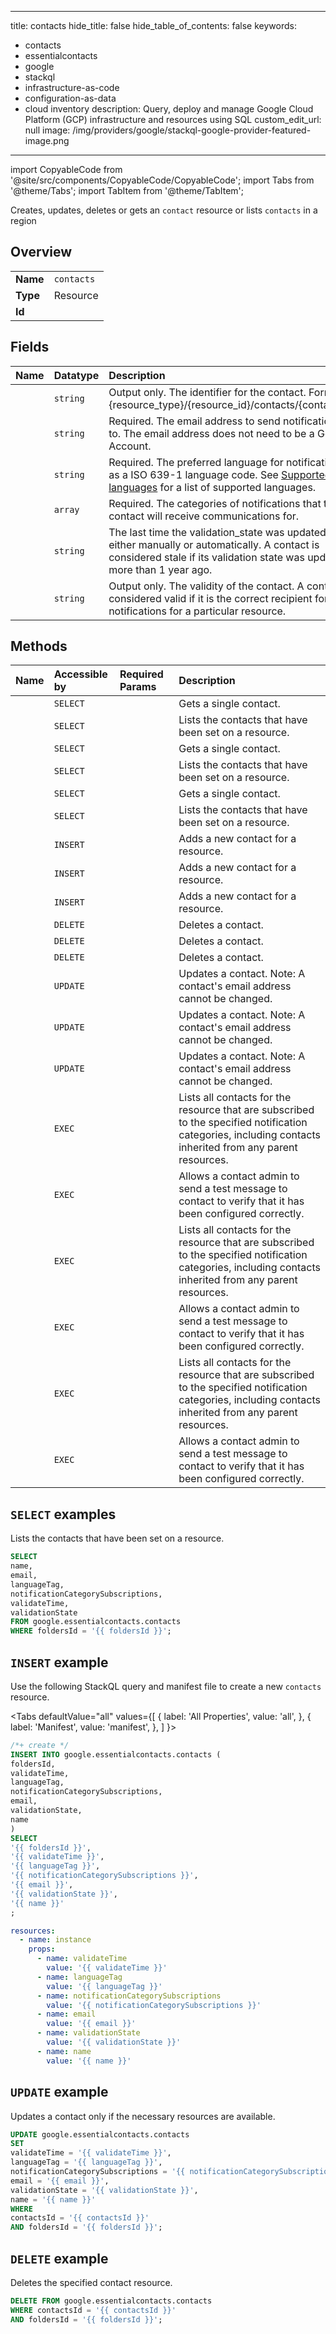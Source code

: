 
---
title: contacts
hide_title: false
hide_table_of_contents: false
keywords:
  - contacts
  - essentialcontacts
  - google
  - stackql
  - infrastructure-as-code
  - configuration-as-data
  - cloud inventory
description: Query, deploy and manage Google Cloud Platform (GCP) infrastructure and resources using SQL
custom_edit_url: null
image: /img/providers/google/stackql-google-provider-featured-image.png
---

import CopyableCode from '@site/src/components/CopyableCode/CopyableCode';
import Tabs from '@theme/Tabs';
import TabItem from '@theme/TabItem';

Creates, updates, deletes or gets an <code>contact</code> resource or lists <code>contacts</code> in a region

## Overview
<table><tbody>
<tr><td><b>Name</b></td><td><code>contacts</code></td></tr>
<tr><td><b>Type</b></td><td>Resource</td></tr>
<tr><td><b>Id</b></td><td><CopyableCode code="google.essentialcontacts.contacts" /></td></tr>
</tbody></table>

## Fields
| Name | Datatype | Description |
|:-----|:---------|:------------|
| <CopyableCode code="name" /> | `string` | Output only. The identifier for the contact. Format: {resource_type}/{resource_id}/contacts/{contact_id} |
| <CopyableCode code="email" /> | `string` | Required. The email address to send notifications to. The email address does not need to be a Google Account. |
| <CopyableCode code="languageTag" /> | `string` | Required. The preferred language for notifications, as a ISO 639-1 language code. See [Supported languages](https://cloud.google.com/resource-manager/docs/managing-notification-contacts#supported-languages) for a list of supported languages. |
| <CopyableCode code="notificationCategorySubscriptions" /> | `array` | Required. The categories of notifications that the contact will receive communications for. |
| <CopyableCode code="validateTime" /> | `string` | The last time the validation_state was updated, either manually or automatically. A contact is considered stale if its validation state was updated more than 1 year ago. |
| <CopyableCode code="validationState" /> | `string` | Output only. The validity of the contact. A contact is considered valid if it is the correct recipient for notifications for a particular resource. |

## Methods
| Name | Accessible by | Required Params | Description |
|:-----|:--------------|:----------------|:------------|
| <CopyableCode code="folders_contacts_get" /> | `SELECT` | <CopyableCode code="contactsId, foldersId" /> | Gets a single contact. |
| <CopyableCode code="folders_contacts_list" /> | `SELECT` | <CopyableCode code="foldersId" /> | Lists the contacts that have been set on a resource. |
| <CopyableCode code="organizations_contacts_get" /> | `SELECT` | <CopyableCode code="contactsId, organizationsId" /> | Gets a single contact. |
| <CopyableCode code="organizations_contacts_list" /> | `SELECT` | <CopyableCode code="organizationsId" /> | Lists the contacts that have been set on a resource. |
| <CopyableCode code="projects_contacts_get" /> | `SELECT` | <CopyableCode code="contactsId, projectsId" /> | Gets a single contact. |
| <CopyableCode code="projects_contacts_list" /> | `SELECT` | <CopyableCode code="projectsId" /> | Lists the contacts that have been set on a resource. |
| <CopyableCode code="folders_contacts_create" /> | `INSERT` | <CopyableCode code="foldersId" /> | Adds a new contact for a resource. |
| <CopyableCode code="organizations_contacts_create" /> | `INSERT` | <CopyableCode code="organizationsId" /> | Adds a new contact for a resource. |
| <CopyableCode code="projects_contacts_create" /> | `INSERT` | <CopyableCode code="projectsId" /> | Adds a new contact for a resource. |
| <CopyableCode code="folders_contacts_delete" /> | `DELETE` | <CopyableCode code="contactsId, foldersId" /> | Deletes a contact. |
| <CopyableCode code="organizations_contacts_delete" /> | `DELETE` | <CopyableCode code="contactsId, organizationsId" /> | Deletes a contact. |
| <CopyableCode code="projects_contacts_delete" /> | `DELETE` | <CopyableCode code="contactsId, projectsId" /> | Deletes a contact. |
| <CopyableCode code="folders_contacts_patch" /> | `UPDATE` | <CopyableCode code="contactsId, foldersId" /> | Updates a contact. Note: A contact's email address cannot be changed. |
| <CopyableCode code="organizations_contacts_patch" /> | `UPDATE` | <CopyableCode code="contactsId, organizationsId" /> | Updates a contact. Note: A contact's email address cannot be changed. |
| <CopyableCode code="projects_contacts_patch" /> | `UPDATE` | <CopyableCode code="contactsId, projectsId" /> | Updates a contact. Note: A contact's email address cannot be changed. |
| <CopyableCode code="folders_contacts_compute" /> | `EXEC` | <CopyableCode code="foldersId" /> | Lists all contacts for the resource that are subscribed to the specified notification categories, including contacts inherited from any parent resources. |
| <CopyableCode code="folders_contacts_send_test_message" /> | `EXEC` | <CopyableCode code="foldersId" /> | Allows a contact admin to send a test message to contact to verify that it has been configured correctly. |
| <CopyableCode code="organizations_contacts_compute" /> | `EXEC` | <CopyableCode code="organizationsId" /> | Lists all contacts for the resource that are subscribed to the specified notification categories, including contacts inherited from any parent resources. |
| <CopyableCode code="organizations_contacts_send_test_message" /> | `EXEC` | <CopyableCode code="organizationsId" /> | Allows a contact admin to send a test message to contact to verify that it has been configured correctly. |
| <CopyableCode code="projects_contacts_compute" /> | `EXEC` | <CopyableCode code="projectsId" /> | Lists all contacts for the resource that are subscribed to the specified notification categories, including contacts inherited from any parent resources. |
| <CopyableCode code="projects_contacts_send_test_message" /> | `EXEC` | <CopyableCode code="projectsId" /> | Allows a contact admin to send a test message to contact to verify that it has been configured correctly. |

## `SELECT` examples

Lists the contacts that have been set on a resource.

```sql
SELECT
name,
email,
languageTag,
notificationCategorySubscriptions,
validateTime,
validationState
FROM google.essentialcontacts.contacts
WHERE foldersId = '{{ foldersId }}'; 
```

## `INSERT` example

Use the following StackQL query and manifest file to create a new <code>contacts</code> resource.

<Tabs
    defaultValue="all"
    values={[
        { label: 'All Properties', value: 'all', },
        { label: 'Manifest', value: 'manifest', },
    ]
}>
<TabItem value="all">

```sql
/*+ create */
INSERT INTO google.essentialcontacts.contacts (
foldersId,
validateTime,
languageTag,
notificationCategorySubscriptions,
email,
validationState,
name
)
SELECT 
'{{ foldersId }}',
'{{ validateTime }}',
'{{ languageTag }}',
'{{ notificationCategorySubscriptions }}',
'{{ email }}',
'{{ validationState }}',
'{{ name }}'
;
```
</TabItem>
<TabItem value="manifest">

```yaml
resources:
  - name: instance
    props:
      - name: validateTime
        value: '{{ validateTime }}'
      - name: languageTag
        value: '{{ languageTag }}'
      - name: notificationCategorySubscriptions
        value: '{{ notificationCategorySubscriptions }}'
      - name: email
        value: '{{ email }}'
      - name: validationState
        value: '{{ validationState }}'
      - name: name
        value: '{{ name }}'

```
</TabItem>
</Tabs>

## `UPDATE` example

Updates a contact only if the necessary resources are available.

```sql
UPDATE google.essentialcontacts.contacts
SET 
validateTime = '{{ validateTime }}',
languageTag = '{{ languageTag }}',
notificationCategorySubscriptions = '{{ notificationCategorySubscriptions }}',
email = '{{ email }}',
validationState = '{{ validationState }}',
name = '{{ name }}'
WHERE 
contactsId = '{{ contactsId }}'
AND foldersId = '{{ foldersId }}';
```

## `DELETE` example

Deletes the specified contact resource.

```sql
DELETE FROM google.essentialcontacts.contacts
WHERE contactsId = '{{ contactsId }}'
AND foldersId = '{{ foldersId }}';
```
